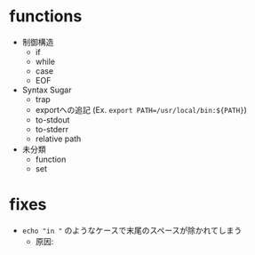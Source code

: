 # functions

- 制御構造
  - if
  - while
  - case
  - EOF
- Syntax Sugar
  - trap
  - exportへの追記 (Ex. `export PATH=/usr/local/bin:${PATH}`)
  - to-stdout
  - to-stderr
  - relative path
- 未分類
  - function
  - set

# fixes

- `echo "in "` のようなケースで末尾のスペースが除かれてしまう
  - 原因: 
